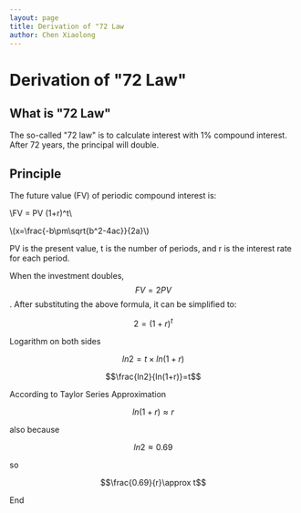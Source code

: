 ```yaml
---
layout: page
title: Derivation of "72 Law 
author: Chen Xiaolong
---
```

<script type="text/javascript" src="http://cdn.mathjax.org/mathjax/latest/MathJax.js?config=default"></script>

# Derivation of "72 Law"

## What is "72 Law"

The so-called "72 law" is to calculate interest with 1% compound interest. After 72 years, the principal will double.

## Principle
The future value (FV) of periodic compound interest is:

\\FV = PV  (1+r)^t\\

\\(x=\frac{-b\pm\sqrt{b^2-4ac}}{2a}\\)

PV is the present value, t is the number of periods, and r is the interest rate for each period.

When the investment doubles, $$FV=2PV$$. After substituting the above formula, it can be simplified to:

$$2 = (1+r)^t$$

Logarithm on both sides

$$ln2=t\times ln(1+r)$$

$$\frac{ln2}{ln(1+r)}=t$$

According to Taylor Series Approximation

$$ln(1+r) \approx r$$

also because

$$ln2\approx0.69$$

so

$$\frac{0.69}{r}\approx t$$

End
